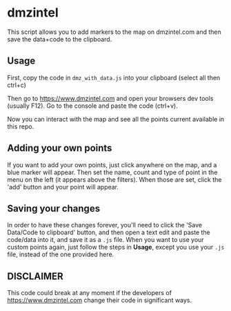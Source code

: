 # dmzintel

This script allows you to add markers to the map on dmzintel.com and then save the data+code to the clipboard.

## Usage

First, copy the code in `dmz_with_data.js` into your clipboard (select all then ctrl+c)

Then go to https://www.dmzintel.com and open your browsers dev tools (usually F12). Go to the console and paste the code (ctrl+v).

Now you can interact with the map and see all the points current available in this repo.

## Adding your own points

If you want to add your own points, just click anywhere on the map, and a blue marker will appear. Then set the name, count and type of point in the menu on the left (it appears above the filters). When those are set, click the 'add' button and your point will appear.

## Saving your changes

In order to have these changes forever, you'll need to click the 'Save Data/Code to clipboard' button, and then open a text edit and paste the code/data into it, and save it as a `.js` file. When you want to use your custom points again, just follow the steps in **Usage**, except you use your `.js` file, instead of the one provided here.

## DISCLAIMER

This code could break at any moment if the developers of https://www.dmzintel.com change their code in significant ways.

